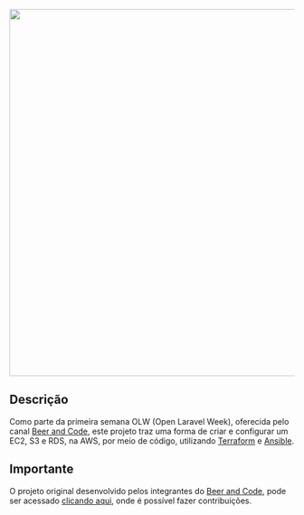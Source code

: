 <p align="center"><a href="https://laravel.com" target="_blank"><img src="https://banners.beyondco.de/OLW%20IaC.png?theme=light&packageManager=&packageName=by+Beer+%26+Code&pattern=brickWall&style=style_1&description=Simple+project+to+versioning+OLW+infrastructure+on+AWS&md=1&showWatermark=0&fontSize=100px&images=desktop-computer" width="650"></a></p>

## Descrição

Como parte da primeira semana OLW (Open Laravel Week), oferecida pelo canal <a href="https://www.youtube.com/c/BeerandCode" target="_blank">Beer and Code</a>, este projeto traz uma forma de criar e configurar um EC2, S3 e RDS, na AWS, por meio de código, utilizando <a href="https://www.terraform.io/" target="_blank">Terraform</a> e <a href="https://www.ansible.com/" target="_blank">Ansible</a>.

## Importante

O projeto original desenvolvido pelos integrantes do <a href="https://www.youtube.com/c/BeerandCode" target="_blank">Beer and Code</a>, pode ser acessado <a href="https://github.com/beerandcodeteam/olw-iac" target="_blank">clicando aqui</a>, onde é possível fazer contribuições.
